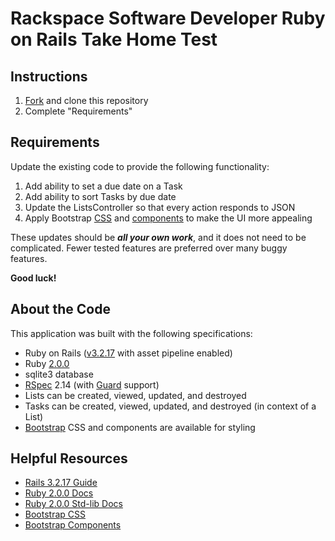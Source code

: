 # Rackspace Software Developer Ruby on Rails Take Home Test

## Instructions
1. [Fork](https://help.github.com/articles/fork-a-repo) and clone this repository
2. Complete "Requirements"


## Requirements
Update the existing code to provide the following functionality:

1. Add ability to set a due date on a Task
2. Add ability to sort Tasks by due date
3. Update the ListsController so that every action responds to JSON
4. Apply Bootstrap [CSS](http://getbootstrap.com/css/) and [components](http://getbootstrap.com/components/) to make the UI more appealing

These updates should be **_all your own work_**, and it does not need to be complicated.  Fewer tested features are preferred over many buggy features.

**Good luck!**

## About the Code
This application was built with the following specifications:

* Ruby on Rails ([v3.2.17](http://guides.rubyonrails.org/v3.2.17/) with asset pipeline enabled)
* Ruby [2.0.0](http://ruby-doc.org/core-2.0.0/)
* sqlite3 database
* [RSpec](http://rspec.info/) 2.14 (with [Guard](http://guardgem.org/) support)
* Lists can be created, viewed, updated, and destroyed
* Tasks can be created, viewed, updated, and destroyed (in context of a List)
* [Bootstrap](http://getbootstrap.com/) CSS and components are available for styling


## Helpful Resources
* [Rails 3.2.17 Guide](http://guides.rubyonrails.org/v3.2.17/)
* [Ruby 2.0.0 Docs](http://ruby-doc.org/core-2.0.0/)
* [Ruby 2.0.0 Std-lib Docs](http://ruby-doc.org/stdlib-2.0.0/)
* [Bootstrap CSS](http://getbootstrap.com/css/)
* [Bootstrap Components](http://getbootstrap.com/components/)